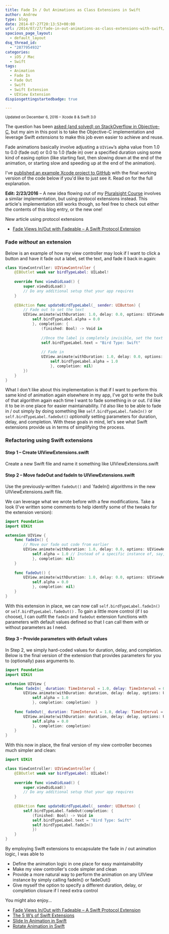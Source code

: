 ```yaml
---
title: Fade In / Out Animations as Class Extensions in Swift
author: Andrew
type: blog
date: 2014-07-27T20:13:53+00:00
url: /2014/07/27/fade-in-out-animations-as-class-extensions-with-swift/
spacious_page_layout:
  - default_layout
dsq_thread_id:
  - "2877954932"
categories:
  - iOS / Mac
  - Swift
tags:
  - Animation
  - Fade In
  - Fade Out
  - Swift
  - Swift Extension
  - UIView Extension
dispiosgettingstartedbadge: true

---
```

<small>Updated on December 6, 2016 – Xcode 8 & Swift 3.0</small>

The question has been <a title="Fade In / Out - Stack Overflow" href="http://stackoverflow.com/questions/20891614/fade-in-fade-out-animation" target="_blank">asked (and solved) on StackOverflow in Objective-C</a>, but my aim in this post is to take the Objective-C implementation and leverage Swift _extensions_ to make this job even easier to achieve and reuse.



Fade animations basically involve adjusting a `UIView`&#8216;s alpha value from 1.0 to 0.0 (fade out) or 0.0 to 1.0 (fade in) over a specified duration using some kind of easing option (like starting fast, then slowing down at the end of the animation, or starting slow and speeding up at the end of the animation).

I've <a title="Swift Fade Animations - GitHub Project" href="https://github.com/andrewcbancroft/SwiftFadeAnimations" target="_blank">published an example Xcode project to GitHub</a> with the final working version of the code below if you'd like to just see it. Read on for the full explanation.

**Edit: 2/23/2016** – A new idea flowing out of my [Pluralsight Course][1] involves a similar implementation, but using protocol extensions instead. This article's implementation still works though, so feel free to check out either the contents of this blog entry, or the new one!

<div class="resources">
  <div class="resources-header">
    New article using protocol extensions
  </div>
  
  <ul class="resources-content">
    <li>
      <i class="fa fa-angle-right"></i> <a href="https://www.andrewcbancroft.com/2016/02/22/fade-views-inout-with-fadeable-a-swift-protocol-extension/" title="Fade Views In/Out with Fadeable – A Swift Protocol Extension">Fade Views In/Out with Fadeable – A Swift Protocol Extension</a>
    </li>
  </ul>
</div>

<a name="fade-without-extension" class="jump-target"></a>

### Fade _without_ an extension

Below is an example of how my view controller may look if I want to click a button and have it fade out a label, set the text, and fade it back in again:

```swift
class ViewController: UIViewController {
    @IBOutlet weak var birdTypeLabel: UILabel!
    
    override func viewDidLoad() {
        super.viewDidLoad()
        // Do any additional setup that your app requires
    }
    
    @IBAction func updateBirdTypeLabel(_ sender: UIButton) {
        // Fade out to set the text
        UIView.animate(withDuration: 1.0, delay: 0.0, options: UIViewAnimationOptions.curveEaseOut, animations: {
            self.birdTypeLabel.alpha = 0.0
            }, completion: {
                (finished: Bool) -> Void in
                
                //Once the label is completely invisible, set the text and fade it back in
                self.birdTypeLabel.text = "Bird Type: Swift"
                
                // Fade in
                UIView.animate(withDuration: 1.0, delay: 0.0, options: UIViewAnimationOptions.curveEaseIn, animations: {
                    self.birdTypeLabel.alpha = 1.0
                    }, completion: nil)
        })
    }
}
```

What I don't like about this implementation is that if I want to perform this same kind of animation again elsewhere in my app, I've got to write the bulk of that algorithm again each time I want to fade something in or out. I'd like it to be in one place for easier maintainability. I'd also like to be able to fade in / out simply by doing something like `self.birdTypeLabel.fadeIn()` or `self.birdTypeLabel.fadeOut()` _optionally_ setting parameters for duration, delay, and completion. With these goals in mind, let's see what Swift extensions provide us in terms of simplifying the process.

<a name="refactoring-using-swift-extensions" class="jump-target"></a>

### Refactoring using Swift extensions

<a name="create-uiviewextensions" class="jump-target"></a>

#### Step 1 – Create UIViewExtensions.swift

Create a new Swift file and name it something like UIViewExtensions.swift

<a name="move-fadeout-fadein" class="jump-target"></a>

#### Step 2 – Move fadeOut and fadeIn to UIViewExtensions.swift

Use the previously-written `fadeOut()` and \`fadeIn() algorithms in the new UIViewExtensions.swift file.

We can leverage what we wrote before with a few modifications. Take a look (I've written some comments to help identify some of the tweaks for the extension version):

```swift
import Foundation
import UIKit

extension UIView {
    func fadeIn() {
        // Move our fade out code from earlier
        UIView.animate(withDuration: 1.0, delay: 0.0, options: UIViewAnimationOptions.curveEaseIn, animations: {
            self.alpha = 1.0 // Instead of a specific instance of, say, birdTypeLabel, we simply set [thisInstance] (ie, self)'s alpha
            }, completion: nil)
    }
    
    func fadeOut() {
        UIView.animate(withDuration: 1.0, delay: 0.0, options: UIViewAnimationOptions.curveEaseOut, animations: {
            self.alpha = 0.0
            }, completion: nil)
    }
}
```

With this extension in place, we can now call `self.birdTypeLabel.fadeIn()` or `self.birdTypeLabel.fadeOut()` . To gain a little more control (if I so choose), I can outfit the `fadeIn` and `fadeOut` extension functions with parameters with default values defined so that I can call them with or without parameters as I need.

<a name="parameters-default-values" class="jump-target"></a>

#### Step 3 – Provide parameters with default values

In Step 2, we simply hard-coded values for duration, delay, and completion. Below is the final version of the extension that provides parameters for you to (optionally) pass arguments to.

```swift
import Foundation
import UIKit

extension UIView {
    func fadeIn(_ duration: TimeInterval = 1.0, delay: TimeInterval = 0.0, completion: @escaping ((Bool) -> Void) = {(finished: Bool) -> Void in}) {
        UIView.animate(withDuration: duration, delay: delay, options: UIViewAnimationOptions.curveEaseIn, animations: {
            self.alpha = 1.0
            }, completion: completion)  }
    
    func fadeOut(_ duration: TimeInterval = 1.0, delay: TimeInterval = 0.0, completion: @escaping (Bool) -> Void = {(finished: Bool) -> Void in}) {
        UIView.animate(withDuration: duration, delay: delay, options: UIViewAnimationOptions.curveEaseIn, animations: {
            self.alpha = 0.0
            }, completion: completion)
    }
}
```

With this now in place, the final version of my view controller becomes much simpler and clean:

```swift
import UIKit

class ViewController: UIViewController {
    @IBOutlet weak var birdTypeLabel: UILabel!
                        
    override func viewDidLoad() {
        super.viewDidLoad()
        // Do any additional setup that your app requires
    }
    
    @IBAction func updateBirdTypeLabel(_ sender: UIButton) {
        self.birdTypeLabel.fadeOut(completion: {
            (finished: Bool) -> Void in
            self.birdTypeLabel.text = "Bird Type: Swift"
            self.birdTypeLabel.fadeIn()
            })
    }
}
```

By employing Swift extensions to encapsulate the fade in / out animation logic, I was able to

  * Define the animation logic in one place for easy maintainability
  * Make my view controller's code simpler and clean
  * Provide a more natural way to perform the animation on any UIView instance by simply calling fadeIn() or fadeOut()
  * Give myself the option to specify a different duration, delay, or completion closure if I need extra control

<a name="related" class="jump-target"></a>

<div class="resources">
  <div class="resources-header">
    You might also enjoy&#8230;
  </div>
  
  <ul class="resources-content">
    <li>
      <i class="fa fa-angle-right"></i> <a href="https://www.andrewcbancroft.com/2016/02/22/fade-views-inout-with-fadeable-a-swift-protocol-extension/" title="Fade Views In/Out with Fadeable – A Swift Protocol Extension">Fade Views In/Out with Fadeable – A Swift Protocol Extension</a>
    </li>
    <li>
      <i class="fa fa-angle-right"></i> <a title="The 5 W’s of Swift Extensions" href="http://www.andrewcbancroft.com/2014/11/03/the-5-ws-of-swift-extensions/">The 5 W’s of Swift Extensions</a>
    </li>
    <li>
      <i class="fa fa-angle-right"></i> <a title="Slide In Animation in Swift" href="http://www.andrewcbancroft.com/2014/09/24/slide-in-animation-in-swift/" target="_blank">Slide In Animation in Swift</a>
    </li>
    <li>
      <i class="fa fa-angle-right"></i> <a title="Rotate Animation in Swift" href="http://www.andrewcbancroft.com/2014/10/15/rotate-animation-in-swift/" target="_blank">Rotate Animation in Swift</a>
    </li>
  </ul>
</div>

<a name="share" class="jump-target"></a>

 [1]: https://www.pluralsight.com/courses/cocoapods-xcode-project-dependencies